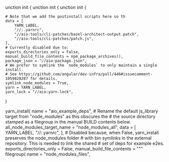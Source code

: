 unction init {
unction init {
unction init {

    # Note that we add the postinstall scripts here so th
    data = [
        YARN_LABEL,
        "//:.yarnrc",
        "//aio:tools/cli-patches/bazel-architect-output.patch",
        "//aio:tools/cli-patches/patch.js",
    ],
    # Currently disabled due to:
    exports_directories_only = False,
    manual_build_file_contents = npm_package_archives(),
    package_json = "//aio:package.json",
    # We prefer to symlink the `node_modules` to only maintain a single install.
    # See https://github.com/angular/dev-infra/pull/446#issuecomment-1059820287 for details.
    symlink_node_modules = True,
    yarn = YARN_LABEL,
    yarn_lock = "//aio:yarn.lock",
)

yarn_install(
    name = "aio_example_deps",
    # Rename the default js_library target from "node_modules" as this obscures the
    # the source directory stamped as a filegroup in the manual BUILD contents below.
    all_node_modules_target_name = "node_modules_all",
    data = [
        YARN_LABEL,
        "//:.yarnrc",
    ],
    # Disabled because, when False, yarn_install preserves the node_modules folder
    # with bin symlinks in the external repository. This is needed to link the shared
    # set of deps for example e2es.
    exports_directories_only = False,
    manual_build_file_contents = """\
filegroup(
    name = "node_modules_files",
